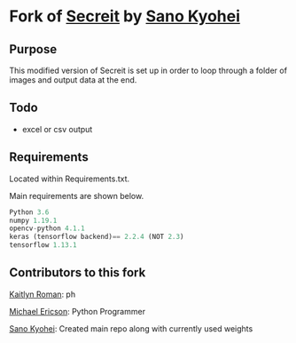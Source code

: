 # Fork of [Secreit](https://github.com/SanoKyohei/Secreit/) by [Sano Kyohei](https://github.com/SanoKyohei/)

## Purpose

This modified version of Secreit is set up in order to loop through a folder of images and output data at the end.

## Todo

* excel or csv output

## Requirements

Located within Requirements.txt.

Main requirements are shown below.

```python
Python 3.6
numpy 1.19.1
opencv-python 4.1.1
keras (tensorflow backend)== 2.2.4 (NOT 2.3)
tensorflow 1.13.1
```

## Contributors to this fork

[Kaitlyn Roman](https://github.com/kroman4): ph

[Michael Ericson](https://github.com/Concrete18): Python Programmer

[Sano Kyohei](https://github.com/SanoKyohei/): Created main repo along with currently used weights
